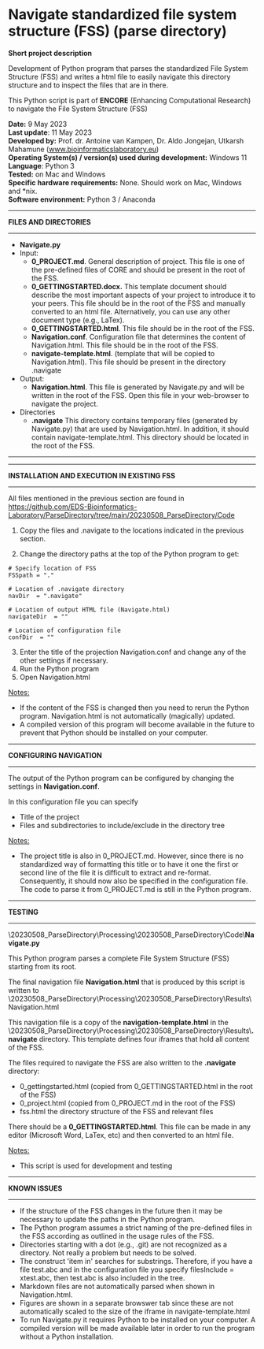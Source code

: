 # Navigate standardized file system structure (FSS) (parse directory)



**Short project description**

Development of Python program that parses the standardized File System Structure (FSS) and writes a html file to easily navigate this directory structure and to inspect the files that are in there.

This Python script is part of **ENCORE** (Enhancing Computational Research) to navigate the File System Structure (FSS)     

    
**Date:** 9 May 2023  
**Last update**: 11 May 2023  
**Developed by:** Prof. dr. Antoine van Kampen, Dr. Aldo Jongejan, Utkarsh Mahamune (www.bioinformaticslaboratory.eu)  
**Operating System(s) / version(s) used during development:** Windows 11  
**Language**: Python 3  
**Tested:** on Mac and Windows  
**Specific hardware requirements:** None. Should work on Mac, Windows and *nix.  
**Software environment:** Python 3 / Anaconda      

------

**FILES AND DIRECTORIES**

------

* **Navigate.py**   
* Input:
  * **0_PROJECT.md**.  General description of project. This file is one of the pre-defined files of CORE and should be present in the root of the FSS.
  * **0_GETTINGSTARTED.docx.**  This template document should describe the most important aspects of your project to introduce it to your peers. This file should be in the root of the FSS and manually converted to an html file. Alternatively, you can use any other document type (e.g., LaTex).
  * **0_GETTINGSTARTED.html**.  This file should be in the root of the FSS. 
  * **Navigation.conf**.  Configuration file that determines the content of Navigation.html. This file should be in the root of the FSS.
  * **navigate-template.html**. (template that will be copied to Navigation.html). This file should be present in the directory .navigate
* Output:
  * **Navigation.html**. This file is generated by Navigate.py and will be written in the root of the FSS. Open this file in your web-browser to navigate the project.
* Directories
  * **\.navigate** This directory contains temporary files (generated by Navigate.py) that are used by Navigation.html. In addition, it should contain navigate-template.html. This directory should be located in the root of the FSS.


------



------

**INSTALLATION AND EXECUTION IN EXISTING FSS** 

------

All files mentioned in the previous section are found in https://github.com/EDS-Bioinformatics-Laboratory/ParseDirectory/tree/main/20230508_ParseDirectory/Code

  

1. Copy the files and .navigate to the locations indicated in the previous section.

2. Change the directory paths at the top of the Python program to get: 

```
# Specify location of FSS
FSSpath = "."  

# Location of .navigate directory
navDir  = ".navigate" 

# Location of output HTML file (Navigate.html)
navigateDir  = "" 

# Location of configuration file
confDir  = "" 
```

3. Enter the title of the projection Navigation.conf and change any of the other settings if necessary.  
4. Run the Python program
5. Open Navigation.html



<u>Notes:</u> 

* If the content of the FSS is changed then you need to rerun the Python program. Navigation.html is not automatically (magically) updated.
* A compiled version of this program will become available in the future to prevent that Python should be installed on your computer.



------

**CONFIGURING NAVIGATION**

------

The output of the Python program can be configured by changing the settings in **Navigation.conf**.

In this configuration file you can specify 

* Title of the project
* Files and subdirectories to include/exclude in the directory tree



<u>Notes:</u> 

* The project title is also in 0_PROJECT.md. However, since there is no standardized way of formatting this title or to have it one the first or second line of the file it is difficult to extract and re-format. Consequently, it should now also be specified in the configuration file. The code to parse it from 0_PROJECT.md is still in the Python program.



------

**TESTING**

------

\20230508_ParseDirectory\Processing\20230508_ParseDirectory\Code\\**Navigate.py**

This Python program parses a complete File System Structure (FSS) starting from its root. 

The final navigation file **Navigation.html** that is produced by this script is written to \20230508_ParseDirectory\Processing\20230508_ParseDirectory\Results\Navigation.html

This navigation file is a copy of the **navigation-template.html** in the \20230508_ParseDirectory\Processing\20230508_ParseDirectory\Results\\**.navigate** directory. This template defines four iframes that hold all content of the FSS.

The files required to navigate the FSS are also written to the **\.navigate** directory:

* 0_gettingstarted.html (copied from 0_GETTINGSTARTED.html in the root of the FSS)
* 0_project.html (copied from 0_PROJECT.md in the root of the FSS)
* fss.html the directory structure of the FSS and relevant files



There should be a **0_GETTINGSTARTED.html**. This file can be made in any editor (Microsoft Word, LaTex, etc) and then converted to an html file.



<u>Notes:</u> 

* This script is used for development and testing



------

**KNOWN ISSUES** 

------

* If the structure of the FSS changes in the future then it may be necessary to update the paths in the Python program.
* The Python program assumes a strict naming of the pre-defined files in the FSS according as outlined in the usage rules of the FSS.
* Directories starting with a dot (e.g., .git) are not recognized as a directory.  Not really a problem but needs to be solved. 
* The construct 'item in' searches for substrings. Therefore, if you have a file test.abc and in the configuration file you specify filesInclude = xtest.abc, then test.abc is also included in the tree.
* Markdown files are not automatically parsed when shown in Navigation.html.
* Figures are shown in a separate browswer tab since these are not automatically scaled to the size of the iframe in navigate-template.html
* To run Navigate.py it requires Python to be installed on your computer. A compiled version will be made available later in order to run the program without a Python installation.
